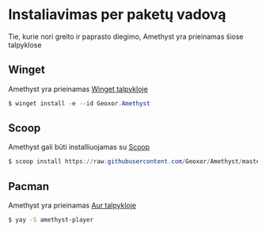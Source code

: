 # Instaliavimas per paketų vadovą

Tie, kurie nori greito ir paprasto diegimo, Amethyst yra prieinamas šiose talpyklose

## Winget
Amethyst yra prieinamas [Winget talpykloje](https://github.com/microsoft/winget-pkgs/tree/master/manifests/g/Geoxor/Amethyst)
```powershell
$ winget install -e --id Geoxor.Amethyst
```

## Scoop
Amethyst gali būti installiuojamas su [Scoop](https://scoop.sh/)
```powershell
$ scoop install https://raw.githubusercontent.com/Geoxor/Amethyst/master/manifests/scoop/amethyst.json
```

## Pacman
Amethyst yra prieinamas [Aur talpykloje](https://aur.archlinux.org/packages/amethyst-player)
```sh
$ yay -S amethyst-player
```

